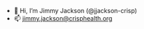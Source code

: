 - 👋 Hi, I’m Jimmy Jackson (@jjackson-crisp)
- 📫 jimmy.jackson@crisphealth.org

<!---
jjackson-crisp/jjackson-crisp is a ✨ special ✨ repository because its `README.md` (this file) appears on your GitHub profile.
You can click the Preview link to take a look at your changes.
--->
